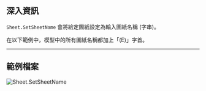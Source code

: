 ## 深入資訊
`Sheet.SetSheetName` 會將給定圖紙設定為輸入圖紙名稱 (字串)。

在以下範例中，模型中的所有圖紙名稱都加上「(E)」字首。
___
## 範例檔案

![Sheet.SetSheetName](./Revit.Elements.Views.Sheet.SetSheetName_img.jpg)
